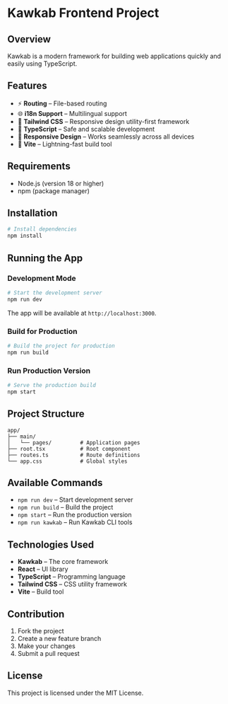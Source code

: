 # Kawkab Frontend Project

## Overview

Kawkab is a modern framework for building web applications quickly and easily using TypeScript.

## Features

* ⚡ **Routing** – File-based routing
* 🌐 **i18n Support** – Multilingual support
* 🎨 **Tailwind CSS** – Responsive design utility-first framework
* 🔧 **TypeScript** – Safe and scalable development
* 📱 **Responsive Design** – Works seamlessly across all devices
* 🚀 **Vite** – Lightning-fast build tool

## Requirements

* Node.js (version 18 or higher)
* npm (package manager)

## Installation

```bash
# Install dependencies
npm install
```

## Running the App

### Development Mode

```bash
# Start the development server
npm run dev
```

The app will be available at `http://localhost:3000`.

### Build for Production

```bash
# Build the project for production
npm run build
```

### Run Production Version

```bash
# Serve the production build
npm start
```

## Project Structure

```
app/
├── main/
│   └── pages/         # Application pages
├── root.tsx           # Root component
├── routes.ts          # Route definitions
└── app.css            # Global styles
```

## Available Commands

* `npm run dev` – Start development server
* `npm run build` – Build the project
* `npm start` – Run the production version
* `npm run kawkab` – Run Kawkab CLI tools

## Technologies Used

* **Kawkab** – The core framework
* **React** – UI library
* **TypeScript** – Programming language
* **Tailwind CSS** – CSS utility framework
* **Vite** – Build tool

## Contribution

1. Fork the project
2. Create a new feature branch
3. Make your changes
4. Submit a pull request

## License

This project is licensed under the MIT License.
